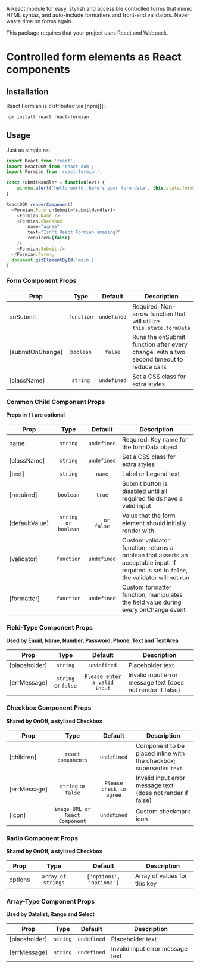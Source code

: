 A React module for easy, stylish and accessible controlled forms that mimic HTML syntax, and auto-include formatters and front-end validators. Never waste time on forms again.

This package requires that your project uses React and Webpack.

# Controlled form elements as React components

## Installation

React Formian is distributed via [npm][]:

```bash
npm install react react-formian
```

## Usage

Just as simple as:

```javascript
import React from 'react';
import ReactDOM from 'react-dom';
import Formian from 'react-formian';

const submitHandler = function(evt) {
	window.alert('hello world, here’s your form data', this.state.formData)
}

ReactDOM.renderComponent(
  <Formian.Form onSubmit={submitHandler}>
	<Formian.Name />
	<Formian.Checkbox
		name="agree"
		text="Isn't React Formian amazing?"
		required={false}
	/>
	<Formian.Submit />
  </Formian.Form>,
  document.getElementById('main')
)
```
### Form Component Props

|Prop       |Type    |Default    |Description                                 |
|-----------|:------:|:---------:|--------------------------------------------|
|onSubmit |`function`|`undefined`|Required: Non-arrow function that will utilize `this.state.formData` |
|[submitOnChange]|`boolean`|`false`|Runs the onSubmit function after every change, with a two second timeout to reduce calls |
|[className]|`string`|`undefined`|Set a CSS class for extra styles            |

### Common Child Component Props

**Props in `[]` are optional**

|Prop       |Type    |Default    |Description                                 |
|-----------|:------:|:---------:|--------------------------------------------|
|name       |`string`|`undefined`|Required: Key name for the formData object     |
|[className]|`string`|`undefined`|Set a CSS class for extra styles            |
|[text]     |`string`|`name`|Label or Legend text                        |
|[required]|`boolean`|`true`|Submit button is disabled until all required fields have a valid input                                                     |
|[defaultValue]|`string or boolean`|`'' or false`|Value that the form element should initially render with                                                  |
|[validator]|`function`|`undefined`|Custom validator function; returns a boolean that asserts an acceptable input. If required is set to `false`, the validator will not run                                                        |
|[formatter]|`function`|`undefined`|Custom formatter function; manipulates the field value during every onChange event                                   |


### Field-Type Component Props

**Used by Email, Name, Number, Password, Phone, Text and TextArea**

|Prop       |Type    |Default    |Description                                 |
|-----------|:------:|:---------:|--------------------------------------------|
|[placeholder]|`string`|`undefined`|Placeholder text                          |
|[errMessage]|`string` or `false`|`Please enter a valid input`|Invalid input error message text (does not render if false)           |

### Checkbox Component Props

**Shared by OnOff, a stylized Checkbox**

|Prop       |Type    |Default    |Description                                 |
|-----------|:------:|:---------:|--------------------------------------------|
|[children]|`react components`|`undefined`|Component to be placed inline with the checkbox; supersedes `text`                                               |
|[errMessage]|`string` or `false`|`Please check to agree`|Invalid input error message text (does not render if false)           |
|[icon]|`image URL or React Component`|`undefined`|Custom checkmark icon           |

### Radio Component Props

**Shared by OnOff, a stylized Checkbox**

|Prop       |Type    |Default    |Description                                 |
|-----------|:------:|:---------:|--------------------------------------------|
|options|`array of strings`|`['option1', 'option2']`|Array of values for this key           |

### Array-Type Component Props

**Used by Datalist, Range and Select**

|Prop       |Type    |Default    |Description                                 |
|-----------|:------:|:---------:|--------------------------------------------|
|[placeholder]|`string`|`undefined`|Placeholder text                          |
|[errMessage]|`string`|`undefined`|Invalid input error message text           |
